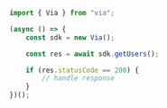 <!-- Start SDK Example Usage -->
```typescript
import { Via } from "via";

(async () => {
    const sdk = new Via();

    const res = await sdk.getUsers();

    if (res.statusCode == 200) {
        // handle response
    }
})();

```
<!-- End SDK Example Usage -->